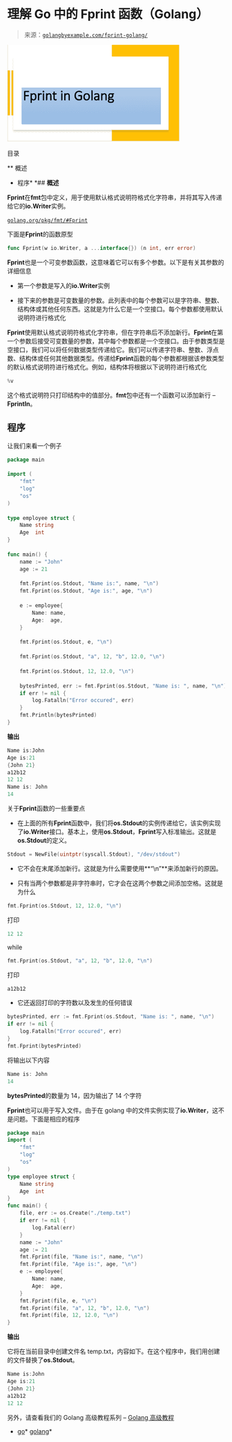 <!--yml

类别：未分类

日期：2024-10-13 06:36:05

-->

# 理解 Go 中的 Fprint 函数（Golang）

> 来源：[`golangbyexample.com/fprint-golang/`](https://golangbyexample.com/fprint-golang/)

![](img/73f3f2483c5496743de2017b97b4b213.png)

目录

**   概述

+   程序*  *## **概述**

**Fprint**在**fmt**包中定义，用于使用默认格式说明符格式化字符串，并将其写入传递给它的**io.Writer**实例。

[`golang.org/pkg/fmt/#Fprint`](https://golang.org/pkg/fmt/#Fprint)

下面是**Fprint**的函数原型

```go
func Fprint(w io.Writer, a ...interface{}) (n int, err error)
```

**Fprint**也是一个可变参数函数，这意味着它可以有多个参数。以下是有关其参数的详细信息

+   第一个参数是写入的**io.Writer**实例

+   接下来的参数是可变数量的参数。此列表中的每个参数可以是字符串、整数、结构体或其他任何东西。这就是为什么它是一个空接口。每个参数都使用默认说明符进行格式化

**Fprint**使用默认格式说明符格式化字符串，但在字符串后不添加新行。**Fprint**在第一个参数后接受可变数量的参数，其中每个参数都是一个空接口。由于参数类型是空接口，我们可以将任何数据类型传递给它。我们可以传递字符串、整数、浮点数、结构体或任何其他数据类型。传递给**Fprint**函数的每个参数都根据该参数类型的默认格式说明符进行格式化。例如，结构体将根据以下说明符进行格式化

```go
%v
```

这个格式说明符只打印结构中的值部分。**fmt**包中还有一个函数可以添加新行 – **Fprintln**。

## **程序**

让我们来看一个例子

```go
package main

import (
	"fmt"
	"log"
	"os"
)

type employee struct {
	Name string
	Age  int
}

func main() {
	name := "John"
	age := 21

	fmt.Fprint(os.Stdout, "Name is:", name, "\n")
	fmt.Fprint(os.Stdout, "Age is:", age, "\n")

	e := employee{
		Name: name,
		Age:  age,
	}

	fmt.Fprint(os.Stdout, e, "\n")

	fmt.Fprint(os.Stdout, "a", 12, "b", 12.0, "\n")

	fmt.Fprint(os.Stdout, 12, 12.0, "\n")

	bytesPrinted, err := fmt.Fprint(os.Stdout, "Name is: ", name, "\n")
	if err != nil {
		log.Fatalln("Error occured", err)
	}
	fmt.Println(bytesPrinted)
}
```

**输出**

```go
Name is:John
Age is:21
{John 21}
a12b12
12 12
Name is: John
14
```

关于**Fprint**函数的一些重要点

+   在上面的所有**Fprint**函数中，我们将**os.Stdout**的实例传递给它，该实例实现了**io.Writer**接口。基本上，使用**os.Stdout**，**Fprint**写入标准输出。这就是**os.Stdout**的定义。

```go
Stdout = NewFile(uintptr(syscall.Stdout), "/dev/stdout")
```

+   它不会在末尾添加新行。这就是为什么需要使用**“\n”**来添加新行的原因。

+   只有当两个参数都是非字符串时，它才会在这两个参数之间添加空格。这就是为什么

```go
fmt.Fprint(os.Stdout, 12, 12.0, "\n")
```

打印

```go
12 12
```

while

```go
fmt.Fprint(os.Stdout, "a", 12, "b", 12.0, "\n")
```

打印

```go
a12b12
```

+   它还返回打印的字符数以及发生的任何错误

```go
bytesPrinted, err := fmt.Fprint(os.Stdout, "Name is: ", name, "\n")
if err != nil {
    log.Fatalln("Error occured", err)
}
fmt.Fprint(bytesPrinted)
```

将输出以下内容

```go
Name is: John
14
```

**bytesPrinted**的数量为 14，因为输出了 14 个字符

**Fprint**也可以用于写入文件。由于在 golang 中的文件实例实现了**io.Writer**，这不是问题。下面是相应的程序

```go
package main
import (
    "fmt"
    "log"
    "os"
)
type employee struct {
    Name string
    Age  int
}
func main() {
    file, err := os.Create("./temp.txt")
    if err != nil {
        log.Fatal(err)
    }
    name := "John"
    age := 21
    fmt.Fprint(file, "Name is:", name, "\n")
    fmt.Fprint(file, "Age is:", age, "\n")
    e := employee{
        Name: name,
        Age:  age,
    }
    fmt.Fprint(file, e, "\n")
    fmt.Fprint(file, "a", 12, "b", 12.0, "\n")
    fmt.Fprint(file, 12, 12.0, "\n")
}
```

**输出**

它将在当前目录中创建文件名 temp.txt，内容如下。在这个程序中，我们用创建的文件替换了**os.Stdout**。

```go
Name is:John
Age is:21
{John 21}
a12b12
12 12
```

另外，请查看我们的 Golang 高级教程系列 – [Golang 高级教程](https://golangbyexample.com/golang-comprehensive-tutorial/)

+   [go](https://golangbyexample.com/tag/go/)*   [golang](https://golangbyexample.com/tag/golang/)*
